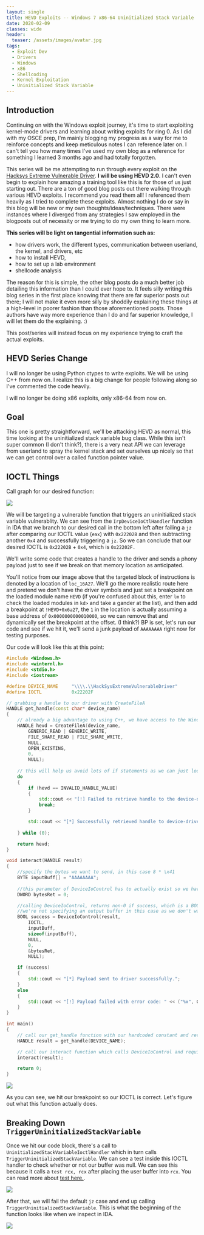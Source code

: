 ```yaml
---
layout: single
title: HEVD Exploits -- Windows 7 x86-64 Uninitialized Stack Variable
date: 2020-02-09
classes: wide
header:
  teaser: /assets/images/avatar.jpg
tags:
  - Exploit Dev
  - Drivers
  - Windows
  - x86
  - Shellcoding
  - Kernel Exploitation
  - Uninitialized Stack Variable
---
```


## Introduction
Continuing on with the Windows exploit journey, it's time to start exploiting kernel-mode drivers and learning about writing exploits for ring 0. As I did with my OSCE prep, I'm mainly blogging my progress as a way for me to reinforce concepts and keep meticulous notes I can reference later on. I can't tell you how many times I've used my own blog as a reference for something I learned 3 months ago and had totally forgotten. 

This series will be me attempting to run through every exploit on the [Hacksys Extreme Vulnerable Driver](https://github.com/hacksysteam/HackSysExtremeVulnerableDriver). **I will be using HEVD 2.0**. I can't even begin to explain how amazing a training tool like this is for those of us just starting out. There are a ton of good blog posts out there walking through various HEVD exploits. I recommend you read them all! I referenced them heavily as I tried to complete these exploits. Almost nothing I do or say in this blog will be new or my own thoughts/ideas/techniques. There were instances where I diverged from any strategies I saw employed in the blogposts out of necessity or me trying to do my own thing to learn more.

**This series will be light on tangential information such as:**
+ how drivers work, the different types, communication between userland, the kernel, and drivers, etc
+ how to install HEVD,
+ how to set up a lab environment
+ shellcode analysis

The reason for this is simple, the other blog posts do a much better job detailing this information than I could ever hope to. It feels silly writing this blog series in the first place knowing that there are far superior posts out there; I will not make it even more silly by shoddily explaining these things at a high-level in poorer fashion than those aforementioned posts. Those authors have way more experience than I do and far superior knowledge, I will let them do the explaining. :)

This post/series will instead focus on my experience trying to craft the actual exploits.

## HEVD Series Change
I will no longer be using Python ctypes to write exploits. We will be using C++ from now on. I realize this is a big change for people following along so I've commented the code heavily. 

I will no longer be doing x86 exploits, only x86-64 from now on. 

## Goal
This one is pretty straightforward, we'll be attacking HEVD as normal, this time looking at the uninitialized stack variable bug class. While this isn't super common (I don't think?), there is a very neat API we can leverage from userland to spray the kernel stack and set ourselves up nicely so that we can get control over a called function pointer value. 

## IOCTL Things

Call graph for our desired function:

![](/assets/images/AWE/svioctl.PNG)

We will be targeting a vulnerable function that triggers an uninitialized stack variable vulnerablity. We can see from the `IrpDeviceIoCtlHandler` function in IDA that we branch to our desired call in the bottom left after failing a `jz` after comparing our IOCTL value (`eax`) with `0x22202B` and then subtracting another `0x4` and successfully triggering a `jz`. So we can conclude that our desired IOCTL is `0x22202B` + `0x4`, which is `0x22202F.`

We'll write some code that creates a handle to the driver and sends a phony payload just to see if we break on that memory location as anticipated. 

You'll notice from our image above that the targeted block of instructions is denoted by a location of `loc_16A27`. We'll go the more realistic route here and pretend we don't have the driver symbols and just set a breakpoint on the loaded module name `HEVD` (if you're confused about this, enter `lm` to check the loaded modules in `kd>` and take a gander at the list), and then add a breakpoint at `!HEVD+0x6a27`, the `1` in the location is actually assuming a base address of  `0x0000000000010000`, so we can remove that and dynamically set the breakpoint at the offset. (I think?) BP is set, let's run our code and see if we hit it, we'll send a junk payload of `AAAAAAAA` right now for testing purposes. 

Our code will look like this at this point:
```cpp
#include <Windows.h>
#include <winternl.h>
#include <stdio.h>
#include <iostream>

#define DEVICE_NAME     "\\\\.\\HackSysExtremeVulnerableDriver"
#define IOCTL           0x22202F

// grabbing a handle to our driver with CreateFileA
HANDLE get_handle(const char* device_name)
{
	// already a big advantage to using C++, we have access to the Windows constant values
	HANDLE hevd = CreateFileA(device_name,
		GENERIC_READ | GENERIC_WRITE,
		FILE_SHARE_READ | FILE_SHARE_WRITE,
		NULL,
		OPEN_EXISTING,
		0,
		NULL);
	
	// this will help us avoid lots of if statements as we can just loop until a condition is true, not particularly helpful here, but we'll be doing it more
	do
	{
		if (hevd == INVALID_HANDLE_VALUE)
		{
			std::cout << "[!] Failed to retrieve handle to the device-driver with error-code:" << ("%x", GetLastError()) << "\n";
			break;
		}

		std::cout << "[*] Successfully retrieved handle to device-driver:" << ("%p", hevd) << "\n";
	
	} while (0); 

	return hevd;
}

void interact(HANDLE result)
{
	//specify the bytes we want to send, in this case 8 * \x41
	BYTE inputBuff[] = "AAAAAAAA";
	
	//this parameter of DeviceIoControl has to actually exist so we have to make it, but we don't care about it
	DWORD bytesRet = 0;

	//calling DeviceIoControl, returns non-0 if success, which is a BOOL basically because it can be True (anything) or False (0)
	//we're not specifying an output buffer in this case as we don't want any data returned from this IOCTL in particular, so that's null and it's size is 0
	BOOL success = DeviceIoControl(result,
		IOCTL,
		inputBuff,
		sizeof(inputBuff),
		NULL,
		0,
		&bytesRet,
		NULL);

	if (success) 
	{
		std::cout << "[*] Payload sent to driver successfully.";
	}
	else
	{
		std::cout << "[!] Payload failed with error code: " << ("%x", GetLastError()) << "\n";
	}
}

int main()
{
	// call our get_handle function with our hardcoded constant and return the result 
	HANDLE result = get_handle(DEVICE_NAME);

	// call our interact function which calls DeviceIoControl and requires our returned handle
	interact(result);

	return 0;
}
```

![](/assets/images/AWE/wehit.PNG)

As you can see, we hit our breakpoint so our IOCTL is correct. Let's figure out what this function actually does. 

## Breaking Down `TriggerUninitializedStackVariable`
Once we hit our code block, there's a call to `UninitializedStackVariableIoctlHandler` which in turn calls `TriggerUninitializedStackVariable`. We can see a test inside this IOCTL handler to check whether or not our buffer was null. We can see this because it calls a `test rcx, rcx` after placing the user buffer into `rcx`. You can read more about [test here.](https://en.wikipedia.org/wiki/TEST_(x86_instruction)). 

![](/assets/images/AWE/usvih.PNG)

After that, we will fail the default `jz` case and end up calling `TriggerUninitializedStackVariable`. This is what the beginning of the function looks like when we inspect in IDA.

![](/assets/images/AWE/usvbeg.PNG)





